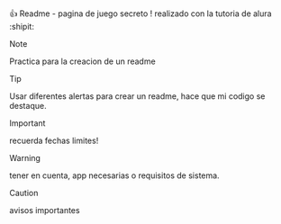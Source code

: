 :+1: Readme - pagina de juego secreto ! realizado con la tutoria de alura :shipit:


> [!NOTE]
> Practica para la creacion de un readme

> [!TIP]
> Usar diferentes alertas para crear un readme, hace que mi codigo se destaque.

> [!IMPORTANT]
> recuerda fechas limites!

> [!WARNING]
> tener en cuenta, app necesarias o requisitos de sistema. 

> [!CAUTION]
> avisos importantes

